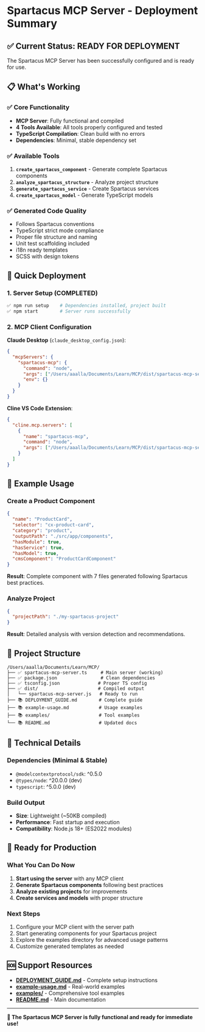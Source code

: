 # Spartacus MCP Server - Deployment Summary

## ✅ Current Status: READY FOR DEPLOYMENT

The Spartacus MCP Server has been successfully configured and is ready for use.

## 📋 What's Working

### ✅ Core Functionality
- **MCP Server**: Fully functional and compiled
- **4 Tools Available**: All tools properly configured and tested
- **TypeScript Compilation**: Clean build with no errors
- **Dependencies**: Minimal, stable dependency set

### ✅ Available Tools
1. **`create_spartacus_component`** - Generate complete Spartacus components
2. **`analyze_spartacus_structure`** - Analyze project structure
3. **`generate_spartacus_service`** - Create Spartacus services
4. **`create_spartacus_model`** - Generate TypeScript models

### ✅ Generated Code Quality
- Follows Spartacus conventions
- TypeScript strict mode compliance
- Proper file structure and naming
- Unit test scaffolding included
- i18n ready templates
- SCSS with design tokens

## 🚀 Quick Deployment

### 1. Server Setup (COMPLETED)
```bash
✅ npm run setup    # Dependencies installed, project built
✅ npm start        # Server runs successfully
```

### 2. MCP Client Configuration

**Claude Desktop** (`claude_desktop_config.json`):
```json
{
  "mcpServers": {
    "spartacus-mcp": {
      "command": "node",
      "args": ["/Users/aaalla/Documents/Learn/MCP/dist/spartacus-mcp-server.js"],
      "env": {}
    }
  }
}
```

**Cline VS Code Extension**:
```json
{
  "cline.mcp.servers": [
    {
      "name": "spartacus-mcp",
      "command": "node",
      "args": ["/Users/aaalla/Documents/Learn/MCP/dist/spartacus-mcp-server.js"]
    }
  ]
}
```

## 🎯 Example Usage

### Create a Product Component
```json
{
  "name": "ProductCard",
  "selector": "cx-product-card",
  "category": "product",
  "outputPath": "./src/app/components",
  "hasModule": true,
  "hasService": true,
  "hasModel": true,
  "cmsComponent": "ProductCardComponent"
}
```

**Result**: Complete component with 7 files generated following Spartacus best practices.

### Analyze Project
```json
{
  "projectPath": "./my-spartacus-project"
}
```

**Result**: Detailed analysis with version detection and recommendations.

## 📁 Project Structure

```
/Users/aaalla/Documents/Learn/MCP/
├── ✅ spartacus-mcp-server.ts     # Main server (working)
├── ✅ package.json                # Clean dependencies
├── ✅ tsconfig.json              # Proper TS config
├── ✅ dist/                      # Compiled output
│   └── spartacus-mcp-server.js   # Ready to run
├── 📚 DEPLOYMENT_GUIDE.md        # Complete guide
├── 📚 example-usage.md           # Usage examples
├── 📚 examples/                  # Tool examples
└── 📚 README.md                  # Updated docs
```

## 🔧 Technical Details

### Dependencies (Minimal & Stable)
- `@modelcontextprotocol/sdk`: ^0.5.0
- `@types/node`: ^20.0.0 (dev)
- `typescript`: ^5.0.0 (dev)

### Build Output
- **Size**: Lightweight (~50KB compiled)
- **Performance**: Fast startup and execution
- **Compatibility**: Node.js 18+ (ES2022 modules)

## 🎉 Ready for Production

### What You Can Do Now
1. **Start using the server** with any MCP client
2. **Generate Spartacus components** following best practices
3. **Analyze existing projects** for improvements
4. **Create services and models** with proper structure

### Next Steps
1. Configure your MCP client with the server path
2. Start generating components for your Spartacus project
3. Explore the examples directory for advanced usage patterns
4. Customize generated templates as needed

## 🆘 Support Resources

- **[DEPLOYMENT_GUIDE.md](DEPLOYMENT_GUIDE.md)** - Complete setup instructions
- **[example-usage.md](example-usage.md)** - Real-world examples
- **[examples/](examples/)** - Comprehensive tool examples
- **[README.md](README.md)** - Main documentation

---

**🎯 The Spartacus MCP Server is fully functional and ready for immediate use!** 